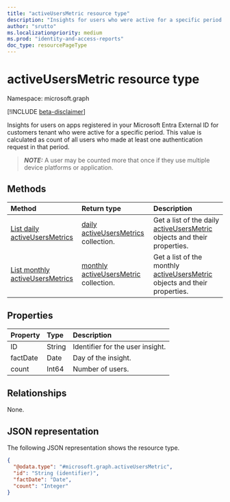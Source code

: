 ```yaml
---
title: "activeUsersMetric resource type"
description: "Insights for users who were active for a specific period. This value is calculated as count of all users who made at least one authentication request in that period."
author: "srutto"
ms.localizationpriority: medium
ms.prod: "identity-and-access-reports"
doc_type: resourcePageType
---
```


# activeUsersMetric resource type

Namespace: microsoft.graph

[!INCLUDE [beta-disclaimer](../../includes/beta-disclaimer.md)]

Insights for users on apps registered in your Microsoft Entra External ID for customers tenant who were active for a specific period. This value is calculated as count of all users who made at least one authentication request in that period.

> **_NOTE:_**
> A user may be counted more that once if they use multiple device platforms or application.

## Methods
|Method|Return type|Description|
|:---|:---|:---|
|[List daily activeUsersMetrics](../api/dailyuserinsightmetricsroot-list-activeusers.md)|[daily activeUsersMetrics](../resources/activeusersmetric.md) collection.|Get a list of the daily [activeUsersMetric](../resources/activeusersmetric.md) objects and their properties.|
|[List monthly activeUsersMetrics](../api/monthlyuserinsightsmetricsroot-list-activeusers.md)|[monthly activeUsersMetric](../resources/activeusersmetric.md) collection.|Get a list of the monthly [activeUsersMetric](../resources/activeusersmetric.md) objects and their properties.|


## Properties
|Property|Type|Description|
|:---|:---|:---|
|ID|String|Identifier for the user insight.|
|factDate|Date|Day of the insight.|
|count|Int64|Number of users.|

## Relationships
None.

## JSON representation
The following JSON representation shows the resource type.
<!-- {
  "blockType": "resource",
  "keyProperty": "id",
  "@odata.type": "microsoft.graph.activeUsersMetric",
  "openType": false
}
-->
``` json
{
  "@odata.type": "#microsoft.graph.activeUsersMetric",
  "id": "String (identifier)",
  "factDate": "Date",
  "count": "Integer"
}
```

